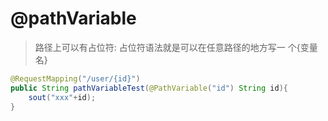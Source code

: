 # @pathVariable

> 路径上可以有占位符: 占位符语法就是可以在任意路径的地方写一 个{变量名}

```java
@RequestMapping("/user/{id}")
public String pathVariableTest(@PathVariable("id") String id){
    sout("xxx"+id);
}
```

